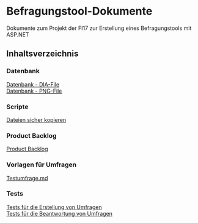 # Befragungstool-Dokumente
Dokumente zum Projekt der FI17 zur Erstellung eines Befragungstools mit ASP.NET

## Inhaltsverzeichnis
### Datenbank
[Datenbank - DIA-File](Datenbank/Datenbankstruktur.dia) <br />
[Datenbank - PNG-File](Datenbank/Datenbankstruktur.png)

### Scripte
[Dateien sicher kopieren](PowerShell/Dateien%20kopieren.ps1)

### Product Backlog
[Product Backlog](Product%20Backlog/Product%20Backlog.md)

### Vorlagen für Umfragen
[Testumfrage.md](Test-Umfrage/Testumfrage.md)

### Tests
[Tests für die Erstellung von Umfragen](Tests/Tests-Erstellung.md) <br />
[Tests für die Beantwortung von Umfragen](Tests/Tests-Beantwortung.md)
